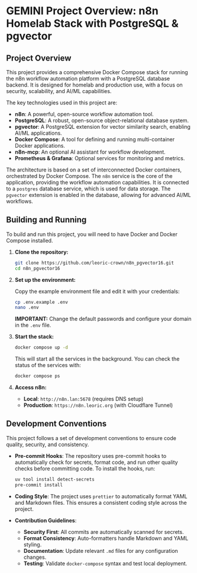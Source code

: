 # GEMINI Project Overview: n8n Homelab Stack with PostgreSQL & pgvector

## Project Overview

This project provides a comprehensive Docker Compose stack for running the n8n workflow automation platform with a
PostgreSQL database backend. It is designed for homelab and production use, with a focus on security, scalability, and
AI/ML capabilities.

The key technologies used in this project are:

- **n8n**: A powerful, open-source workflow automation tool.
- **PostgreSQL**: A robust, open-source object-relational database system.
- **pgvector**: A PostgreSQL extension for vector similarity search, enabling AI/ML applications.
- **Docker Compose**: A tool for defining and running multi-container Docker applications.
- **n8n-mcp**: An optional AI assistant for workflow development.
- **Prometheus & Grafana**: Optional services for monitoring and metrics.

The architecture is based on a set of interconnected Docker containers, orchestrated by Docker Compose. The `n8n`
service is the core of the application, providing the workflow automation capabilities. It is connected to a `postgres`
database service, which is used for data storage. The `pgvector` extension is enabled in the database, allowing for
advanced AI/ML workflows.

## Building and Running

To build and run this project, you will need to have Docker and Docker Compose installed.

1. **Clone the repository:**

   ```bash
   git clone https://github.com/leoric-crown/n8n_pgvector16.git
   cd n8n_pgvector16
   ```

1. **Set up the environment:**

   Copy the example environment file and edit it with your credentials:

   ```bash
   cp .env.example .env
   nano .env
   ```

   **IMPORTANT:** Change the default passwords and configure your domain in the `.env` file.

1. **Start the stack:**

   ```bash
   docker compose up -d
   ```

   This will start all the services in the background. You can check the status of the services with:

   ```bash
   docker compose ps
   ```

1. **Access n8n:**

   - **Local**: `http://n8n.lan:5678` (requires DNS setup)
   - **Production**: `https://n8n.leoric.org` (with Cloudflare Tunnel)

## Development Conventions

This project follows a set of development conventions to ensure code quality, security, and consistency.

- **Pre-commit Hooks**: The repository uses pre-commit hooks to automatically check for secrets, format code, and run
  other quality checks before committing code. To install the hooks, run:

  ```bash
  uv tool install detect-secrets
  pre-commit install
  ```

- **Coding Style**: The project uses `prettier` to automatically format YAML and Markdown files. This ensures a
  consistent coding style across the project.

- **Contribution Guidelines**:

  - **Security First**: All commits are automatically scanned for secrets.
  - **Format Consistency**: Auto-formatters handle Markdown and YAML styling.
  - **Documentation**: Update relevant `.md` files for any configuration changes.
  - **Testing**: Validate `docker-compose` syntax and test local deployment.
